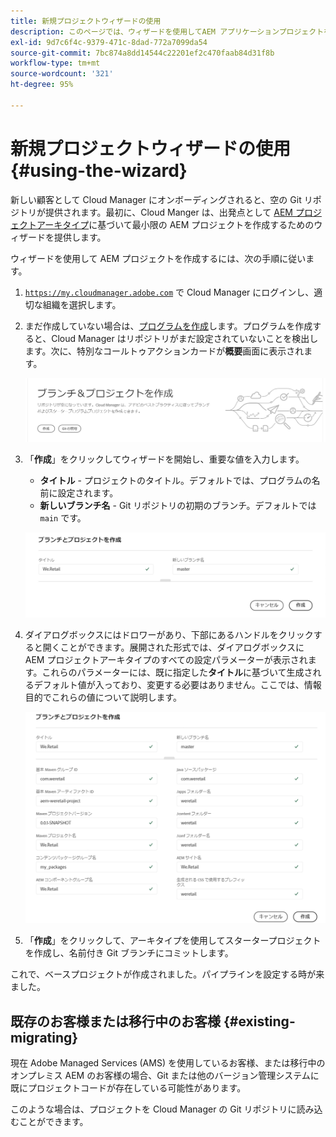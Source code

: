 ```yaml
---
title: 新規プロジェクトウィザードの使用
description: このページでは、ウィザードを使用してAEM アプリケーションプロジェクトを作成する方法について説明します。
exl-id: 9d7c6f4c-9379-471c-8dad-772a7099da54
source-git-commit: 7bc874a8dd14544c22201ef2c470faab84d31f8b
workflow-type: tm+mt
source-wordcount: '321'
ht-degree: 95%

---
```



# 新規プロジェクトウィザードの使用 {#using-the-wizard}

新しい顧客として Cloud Manager にオンボーディングされると、空の Git リポジトリが提供されます。最初に、Cloud Manger は、出発点として [AEM プロジェクトアーキタイプ](https://github.com/adobe/aem-project-archetype)に基づいて最小限の AEM プロジェクトを作成するためのウィザードを提供します。

ウィザードを使用して AEM プロジェクトを作成するには、次の手順に従います。

1. [`https://my.cloudmanager.adobe.com`](https://my.cloudmanager.adobe.com) で Cloud Manager にログインし、適切な組織を選択します。

1. まだ作成していない場合は、[プログラムを作成](program-setup.md)します。プログラムを作成すると、Cloud Manager はリポジトリがまだ設定されていないことを検出します。次に、特別なコールトゥアクションカードが&#x200B;**概要**&#x200B;画面に表示されます。

   ![プロジェクト CTA を作成](/help/assets/image2018-10-3_14-29-44.png)

1. 「**作成**」をクリックしてウィザードを開始し、重要な値を入力します。

   * **タイトル** - プロジェクトのタイトル。デフォルトでは、プログラムの名前に設定されます。
   * **新しいブランチ名** - Git リポジトリの初期のブランチ。デフォルトでは `main` です。

   ![プロジェクト値](/help/assets/screen_shot_2018-10-08at55825am.png)

1. ダイアログボックスにはドロワーがあり、下部にあるハンドルをクリックすると開くことができます。展開された形式では、ダイアログボックスに AEM プロジェクトアーキタイプのすべての設定パラメーターが表示されます。これらのパラメーターには、既に指定した&#x200B;**タイトル**&#x200B;に基づいて生成されるデフォルト値が入っており、変更する必要はありません。ここでは、情報目的でこれらの値について説明します。

   ![詳細なアーキタイプパラメーター](/help/assets/screen_shot_2018-10-08at60032am.png)

1. 「**作成**」をクリックして、アーキタイプを使用してスタータープロジェクトを作成し、名前付き Git ブランチにコミットします。

これで、ベースプロジェクトが作成されました。パイプラインを設定する時が来ました。

## 既存のお客様または移行中のお客様 {#existing-migrating}

現在 Adobe Managed Services (AMS) を使用しているお客様、または移行中のオンプレミス AEM のお客様の場合、Git または他のバージョン管理システムに既にプロジェクトコードが存在している可能性があります。

このような場合は、プロジェクトを Cloud Manager の Git リポジトリに読み込むことができます。
